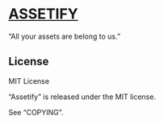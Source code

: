 [ASSETIFY](https://github.com/mkempe/assetify "Assetify")
=========================================================

“All your assets are belong to us.”

License
-------

MIT License

“Assetify” is released under the MIT license.

See “COPYING”.